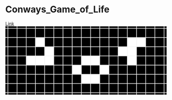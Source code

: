# Conways_Game_of_Life
[Link
![](game_of_life.png)](https://henrique11varela.github.io/Conways_Game_of_Life/)
